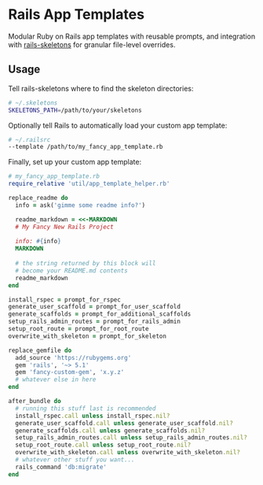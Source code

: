# Rails App Templates

Modular Ruby on Rails app templates with reusable prompts, and integration with [rails-skeletons](https://github.com/acobster/rails-skeletons) for granular file-level overrides.

## Usage

Tell rails-skeletons where to find the skeleton directories:

```bash
# ~/.skeletons
SKELETONS_PATH=/path/to/your/skeletons
```

Optionally tell Rails to automatically load your custom app template:

```bash
# ~/.railsrc
--template /path/to/my_fancy_app_template.rb
```

Finally, set up your custom app template:

```ruby
# my_fancy_app_template.rb
require_relative 'util/app_template_helper.rb'

replace_readme do
  info = ask('gimme some readme info?')

  readme_markdown = <<-MARKDOWN
  # My Fancy New Rails Project
  
  info: #{info}
  MARKDOWN
  
  # the string returned by this block will
  # become your README.md contents
  readme_markdown
end

install_rspec = prompt_for_rspec
generate_user_scaffold = prompt_for_user_scaffold
generate_scaffolds = prompt_for_additional_scaffolds
setup_rails_admin_routes = prompt_for_rails_admin
setup_root_route = prompt_for_root_route
overwrite_with_skeleton = prompt_for_skeleton

replace_gemfile do
  add_source 'https://rubygems.org'
  gem 'rails', '~> 5.1'
  gem 'fancy-custom-gem', 'x.y.z'
  # whatever else in here
end

after_bundle do
  # running this stuff last is recommended
  install_rspec.call unless install_rspec.nil?
  generate_user_scaffold.call unless generate_user_scaffold.nil?
  generate_scaffolds.call unless generate_scaffolds.nil?
  setup_rails_admin_routes.call unless setup_rails_admin_routes.nil?
  setup_root_route.call unless setup_root_route.nil?
  overwrite_with_skeleton.call unless overwrite_with_skeleton.nil?
  # whatever other stuff you want...
  rails_command 'db:migrate'
end
```